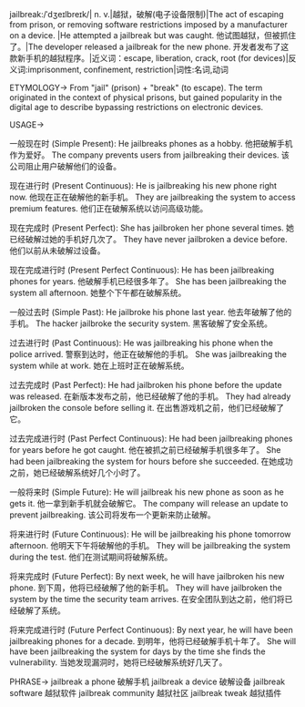 jailbreak:/ˈdʒeɪlbreɪk/| n. v.|越狱，破解(电子设备限制)|The act of escaping from prison, or removing software restrictions imposed by a manufacturer on a device. |He attempted a jailbreak but was caught. 他试图越狱，但被抓住了。|The developer released a jailbreak for the new phone. 开发者发布了这款新手机的越狱程序。|近义词：escape, liberation, crack, root (for devices)|反义词:imprisonment, confinement, restriction|词性:名词,动词


ETYMOLOGY->
From "jail" (prison) + "break" (to escape).  The term originated in the context of physical prisons, but gained popularity in the digital age to describe bypassing restrictions on electronic devices.

USAGE->

一般现在时 (Simple Present):
He jailbreaks phones as a hobby.  他把破解手机作为爱好。
The company prevents users from jailbreaking their devices. 该公司阻止用户破解他们的设备。


现在进行时 (Present Continuous):
He is jailbreaking his new phone right now. 他现在正在破解他的新手机。
They are jailbreaking the system to access premium features. 他们正在破解系统以访问高级功能。


现在完成时 (Present Perfect):
She has jailbroken her phone several times. 她已经破解过她的手机好几次了。
They have never jailbroken a device before. 他们以前从未破解过设备。


现在完成进行时 (Present Perfect Continuous):
He has been jailbreaking phones for years. 他破解手机已经很多年了。
She has been jailbreaking the system all afternoon. 她整个下午都在破解系统。


一般过去时 (Simple Past):
He jailbroke his phone last year. 他去年破解了他的手机。
The hacker jailbroke the security system. 黑客破解了安全系统。


过去进行时 (Past Continuous):
He was jailbreaking his phone when the police arrived. 警察到达时，他正在破解他的手机。
She was jailbreaking the system while at work.  她在上班时正在破解系统。


过去完成时 (Past Perfect):
He had jailbroken his phone before the update was released.  在新版本发布之前，他已经破解了他的手机。
They had already jailbroken the console before selling it.  在出售游戏机之前，他们已经破解了它。


过去完成进行时 (Past Perfect Continuous):
He had been jailbreaking phones for years before he got caught. 他在被抓之前已经破解手机很多年了。
She had been jailbreaking the system for hours before she succeeded.  在她成功之前，她已经破解系统好几个小时了。


一般将来时 (Simple Future):
He will jailbreak his new phone as soon as he gets it. 他一拿到新手机就会破解它。
The company will release an update to prevent jailbreaking.  该公司将发布一个更新来防止破解。


将来进行时 (Future Continuous):
He will be jailbreaking his phone tomorrow afternoon. 他明天下午将破解他的手机。
They will be jailbreaking the system during the test.  他们在测试期间将破解系统。


将来完成时 (Future Perfect):
By next week, he will have jailbroken his new phone. 到下周，他将已经破解了他的新手机。
They will have jailbroken the system by the time the security team arrives. 在安全团队到达之前，他们将已经破解了系统。


将来完成进行时 (Future Perfect Continuous):
By next year, he will have been jailbreaking phones for a decade. 到明年，他将已经破解手机十年了。
She will have been jailbreaking the system for days by the time she finds the vulnerability. 当她发现漏洞时，她将已经破解系统好几天了。


PHRASE->
jailbreak a phone 破解手机
jailbreak a device 破解设备
jailbreak software 越狱软件
jailbreak community 越狱社区
jailbreak tweak 越狱插件
